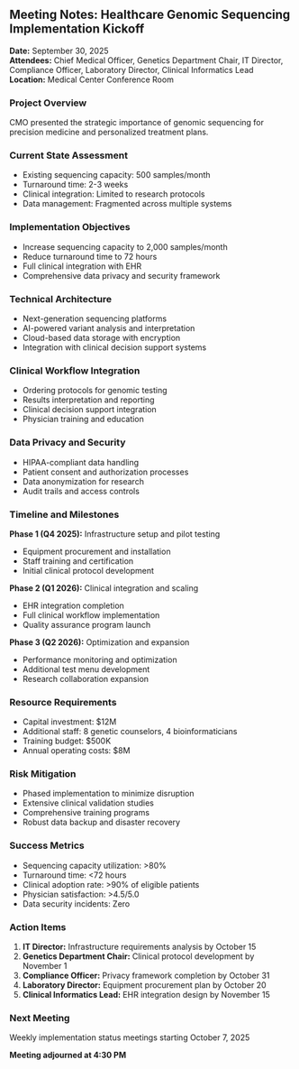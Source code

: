 ## Meeting Notes: Healthcare Genomic Sequencing Implementation Kickoff

**Date:** September 30, 2025  
**Attendees:** Chief Medical Officer, Genetics Department Chair, IT Director, Compliance Officer, Laboratory Director, Clinical Informatics Lead  
**Location:** Medical Center Conference Room  

### Project Overview
CMO presented the strategic importance of genomic sequencing for precision medicine and personalized treatment plans.

### Current State Assessment
- Existing sequencing capacity: 500 samples/month
- Turnaround time: 2-3 weeks
- Clinical integration: Limited to research protocols
- Data management: Fragmented across multiple systems

### Implementation Objectives
- Increase sequencing capacity to 2,000 samples/month
- Reduce turnaround time to 72 hours
- Full clinical integration with EHR
- Comprehensive data privacy and security framework

### Technical Architecture
- Next-generation sequencing platforms
- AI-powered variant analysis and interpretation
- Cloud-based data storage with encryption
- Integration with clinical decision support systems

### Clinical Workflow Integration
- Ordering protocols for genomic testing
- Results interpretation and reporting
- Clinical decision support integration
- Physician training and education

### Data Privacy and Security
- HIPAA-compliant data handling
- Patient consent and authorization processes
- Data anonymization for research
- Audit trails and access controls

### Timeline and Milestones
**Phase 1 (Q4 2025):** Infrastructure setup and pilot testing
- Equipment procurement and installation
- Staff training and certification
- Initial clinical protocol development

**Phase 2 (Q1 2026):** Clinical integration and scaling
- EHR integration completion
- Full clinical workflow implementation
- Quality assurance program launch

**Phase 3 (Q2 2026):** Optimization and expansion
- Performance monitoring and optimization
- Additional test menu development
- Research collaboration expansion

### Resource Requirements
- Capital investment: $12M
- Additional staff: 8 genetic counselors, 4 bioinformaticians
- Training budget: $500K
- Annual operating costs: $8M

### Risk Mitigation
- Phased implementation to minimize disruption
- Extensive clinical validation studies
- Comprehensive training programs
- Robust data backup and disaster recovery

### Success Metrics
- Sequencing capacity utilization: >80%
- Turnaround time: <72 hours
- Clinical adoption rate: >90% of eligible patients
- Physician satisfaction: >4.5/5.0
- Data security incidents: Zero

### Action Items
1. **IT Director:** Infrastructure requirements analysis by October 15
2. **Genetics Department Chair:** Clinical protocol development by November 1
3. **Compliance Officer:** Privacy framework completion by October 31
4. **Laboratory Director:** Equipment procurement plan by October 20
5. **Clinical Informatics Lead:** EHR integration design by November 15

### Next Meeting
Weekly implementation status meetings starting October 7, 2025

**Meeting adjourned at 4:30 PM**